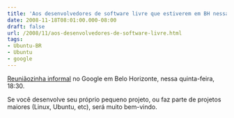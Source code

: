 ```yaml
---
title: 'Aos desenvolvedores de software livre que estiverem em BH nessa quinta-feira'
date: 2008-11-18T08:01:00.000-08:00
draft: false
url: /2008/11/aos-desenvolvedores-de-software-livre.html
tags: 
- Ubuntu-BR
- Ubuntu
- google
---
```


[Reuniãozinha informal](http://groups.google.com/group/open-source-jam-brazil) no Google em Belo Horizonte, nessa quinta-feira, 18:30.  
  
Se você desenvolve seu próprio pequeno projeto, ou faz parte de projetos maiores (Linux, Ubuntu, etc), será muito bem-vindo.